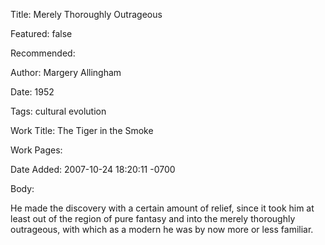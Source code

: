 Title: Merely Thoroughly Outrageous

Featured: false

Recommended: 

Author: Margery Allingham

Date: 1952

Tags: cultural evolution

Work Title: The Tiger in the Smoke

Work Pages:  

Date Added: 2007-10-24 18:20:11 -0700

Body:

He made the discovery with a certain amount of relief, since it took him at least out of the region of pure fantasy and into the merely thoroughly outrageous, with which as a modern he was by now more or less familiar. 



